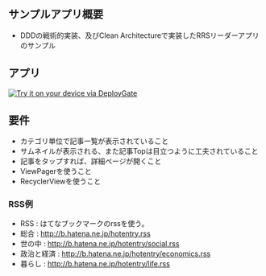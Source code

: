 ## サンプルアプリ概要
- DDDの戦術的実装、及びClean Architectureで実装したRRSリーダーアプリのサンプル

## アプリ

[<img src="https://dply.me/on5zer/button/large" alt="Try it on your device via DeployGate">](https://dply.me/on5zer#install)

## 要件
- カテゴリ単位で記事一覧が表示されていること
- サムネイルが表示される、また記事Topは目立つように工夫されていること
- 記事をタップすれば、詳細ページが開くこと
- ViewPagerを使うこと
- RecyclerViewを使うこと

### RSS例
- RSS : はてなブックマークのrssを使う。 
- 総合 : http://b.hatena.ne.jp/hotentry.rss
- 世の中 : http://b.hatena.ne.jp/hotentry/social.rss
- 政治と経済 : http://b.hatena.ne.jp/hotentry/economics.rss
- 暮らし : http://b.hatena.ne.jp/hotentry/life.rss
